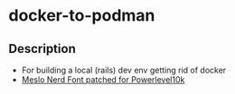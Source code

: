 # docker-to-podman

## Description

- For building a local (rails) dev env getting rid of docker
- [Meslo Nerd Font patched for Powerlevel10k](https://github.com/romkatv/powerlevel10k#meslo-nerd-font-patched-for-powerlevel10k)
